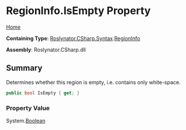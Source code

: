 <a name="_Top"></a>

# RegionInfo\.IsEmpty Property

[Home](../../../../../README.md#_Top)

**Containing Type**: [Roslynator.CSharp.Syntax](../../README.md#_Top)\.[RegionInfo](../README.md#_Top)

**Assembly**: Roslynator\.CSharp\.dll

## Summary

Determines whether this region is empty, i\.e\. contains only white\-space\.

```csharp
public bool IsEmpty { get; }
```

### Property Value

System\.[Boolean](https://docs.microsoft.com/en-us/dotnet/api/system.boolean)

